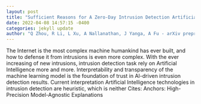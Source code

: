```yaml
--- 
layout: post 
title: "Sufficient Reasons for A Zero-Day Intrusion Detection Artificial Immune System" 
date: 2022-04-08 14:57:15 -0400 
categories: jekyll update 
author: "Q Zhou, R Li, L Xu, A Nallanathan, J Yanga, A Fu - arXiv preprint arXiv:2204.02255, 2022" 
--- 
```

The Internet is the most complex machine humankind has ever built, and how to defense it from intrusions is even more complex. With the ever increasing of new intrusions, intrusion detection task rely on Artificial Intelligence more and more. Interpretability and transparency of the machine learning model is the foundation of trust in AI-driven intrusion detection results. Current interpretation Artificial Intelligence technologies in intrusion detection are heuristic, which is neither Cites: Anchors: High-Precision Model-Agnostic Explanations